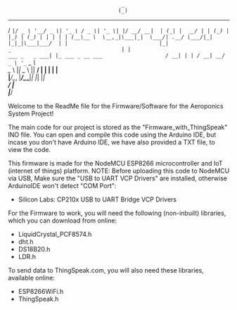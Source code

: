                                         _           
                                       (_)          
  __ _  ___ _ __ ___  _ __   ___  _ __  _  ___ ___  
 / _` |/ _ \ '__/ _ \| '_ \ / _ \| '_ \| |/ __/ __| 
| (_| |  __/ | | (_) | |_) | (_) | | | | | (__\__ \ 
 \__,_|\___|_|  \___/| .__/ \___/|_| |_|_|\___|___/ 
                     | |                            
                     |_|                            
                 _                                  
                | |                                 
   ___ _   _ ___| |_ ___ _ __ ___                   
  / __| | | / __| __/ _ \ '_ ` _ \                  
  \__ \ |_| \__ \ ||  __/ | | | | |                 
  |___/\__, |___/\__\___|_| |_| |_|                 
        __/ |                                       
       |___/                                        

Welcome to the ReadMe file for the Firmware/Software for the Aeroponics System Project!

The main code for our project is stored as the "Firmware_with_ThingSpeak" INO file. 
You can open and compile this code using the Arduino IDE, 
but incase you don't have Arduino IDE, we have also provided a TXT file, to view the code.


This firmware is made for the NodeMCU ESP8266 microcontroller and IoT (internet of things) platform.
NOTE: Before uploading this code to NodeMCU via USB, Make sure the "USB to UART VCP Drivers" are 
installed, otherwise ArduinoIDE won't detect "COM Port":
* Silicon Labs: CP210x USB to UART Bridge VCP Drivers

For the Firmware to work, you will need the following (non-inbuilt) libraries,
which you can download from online:
* LiquidCrystal_PCF8574.h
* dht.h
* DS18B20.h
* LDR.h

To send data to ThingSpeak.com, you will also need these libraries, available online:
* ESP8266WiFi.h
* ThingSpeak.h
